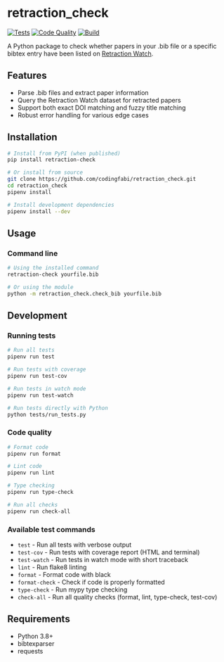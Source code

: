 # retraction_check

[![Tests](https://github.com/codingfabi/retraction_check/workflows/Tests/badge.svg)](https://github.com/codingfabi/retraction_check/actions/workflows/test.yml)
[![Code Quality](https://github.com/codingfabi/retraction_check/workflows/Code%20Quality/badge.svg)](https://github.com/codingfabi/retraction_check/actions/workflows/code-quality.yml)
[![Build](https://github.com/codingfabi/retraction_check/workflows/Build%20and%20Package/badge.svg)](https://github.com/codingfabi/retraction_check/actions/workflows/build.yml)

A Python package to check whether papers in your .bib file or a specific bibtex entry have been listed on [Retraction Watch](https://retractionwatch.com/).

## Features
- Parse .bib files and extract paper information
- Query the Retraction Watch dataset for retracted papers
- Support both exact DOI matching and fuzzy title matching
- Robust error handling for various edge cases

## Installation

```bash
# Install from PyPI (when published)
pip install retraction-check

# Or install from source
git clone https://github.com/codingfabi/retraction_check.git
cd retraction_check
pipenv install

# Install development dependencies
pipenv install --dev
```

## Usage

### Command line
```bash
# Using the installed command
retraction-check yourfile.bib

# Or using the module
python -m retraction_check.check_bib yourfile.bib
```

## Development

### Running tests
```bash
# Run all tests
pipenv run test

# Run tests with coverage
pipenv run test-cov

# Run tests in watch mode
pipenv run test-watch

# Run tests directly with Python
python tests/run_tests.py
```

### Code quality
```bash
# Format code
pipenv run format

# Lint code
pipenv run lint

# Type checking
pipenv run type-check

# Run all checks
pipenv run check-all
```

### Available test commands
- `test` - Run all tests with verbose output
- `test-cov` - Run tests with coverage report (HTML and terminal)
- `test-watch` - Run tests in watch mode with short traceback
- `lint` - Run flake8 linting
- `format` - Format code with black
- `format-check` - Check if code is properly formatted
- `type-check` - Run mypy type checking
- `check-all` - Run all quality checks (format, lint, type-check, test-cov)

## Requirements
- Python 3.8+
- bibtexparser
- requests
